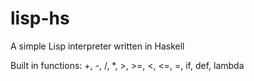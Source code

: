 # lisp-hs
A simple Lisp interpreter written in Haskell

Built in functions: +, -, /, *, >, >=, <, <=, =, if, def, lambda
